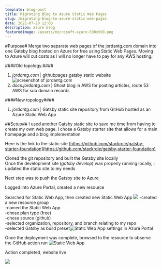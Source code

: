 ```yaml
---
template: blog-post
title: Migrating Blog to Azure Static Web Pages
slug: /migrating-blog-to-azure-static-web-pages
date: 2021-07-20 12:00
description: azure blog
featuredImage: /assets/microsoft-azure-500x500.png
---
```


#Purpose#
Merge two separate web pages of the jordantg.com domain into one Gatsby blog hosted on Azure for free using Static Web Pages. Moving to Azure will cut costs as I will no longer have to pay for any AWS hosting. 

####Old topology:####  
1. *jordantg.com* | githubpages gatsby static website  
![](/screenshots/jordantg.png "screenshot of jordantg.com")
2. *docs.jordantg.com* | Ghost blog in AWS for posting articles, route 53 AWS for sub domain records  

####New topology####
1. *jordantg.com* | Gatsby static site repository from GitHub hosted as an Azure Static Web App 

##Setup##
I used another Gatsby static site to save me time from having to create my own web page. I chose a Gatsby starter site that allows for a main homepage and a blog implementation  

Here is the link to the static site [https://github.com/stackrole/gatsby-starter-foundation](https://github.com/stackrole/gatsby-starter-foundation)  

Cloned the git repository and built the Gatsby site locally  
Once the development site (*gatsby develop*) was properly running locally, I updated the static site to my needs  

Next step was to push the Gatsby site to Azure

Logged into Azure Portal, created a new resource  

Searched for Static Web App, then created new Static Web App
![](/screenshots/create.png)
 -created a new resource group  
 -named the Static Web App  
 -chose plan type (free)  
 -chose source (github)  
 -selected organization, repository, and branch relating to my repo  
 -selected Gatsby as build preset![](/screenshots/webappsettings.png "Static Web App settings in Azure Portal")

 Once the deployment was complete, browsed to the resource to observe the GitHub action run
 ![](/screenshots/resourcedash.png "Static Web App")

 Action completed, website live  
 
 ![](/screenshots/workflowsuccess.png)




 






